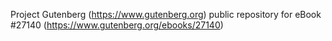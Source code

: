 Project Gutenberg (https://www.gutenberg.org) public repository for eBook #27140 (https://www.gutenberg.org/ebooks/27140)
